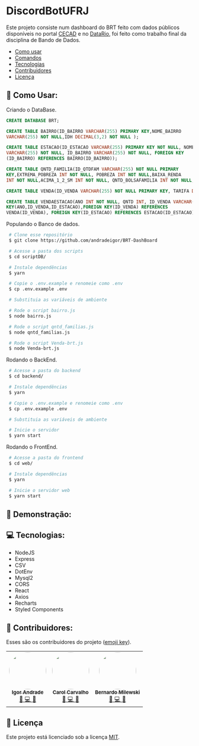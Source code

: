 # DiscordBotUFRJ

Este projeto consiste num dashboard do BRT feito com dados públicos disponíveis no portal <a href="https://cecad.cidadania.gov.br/cras_local.php">CECAD</a> e no <a href="https://www.data.rio/">DataRio</a>, foi feito como trabalho final da disciplina de Bando de Dados.

- [Como usar](#como-usar)
- [Comandos](#comandos)
- [Tecnologias](#tecnologias)
- [Contribuidores](#contribuidores)
- [Licença](#licença)

## 🤖 Como Usar:

Criando o DataBase.

```sql
CREATE DATABASE BRT;

CREATE TABLE BAIRRO(ID_BAIRRO VARCHAR(255) PRIMARY KEY,NOME_BAIRRO
VARCHAR(255) NOT NULL,IDH DECIMAL(3,2) NOT NULL );

CREATE TABLE ESTACAO(ID_ESTACAO VARCHAR(255) PRIMARY KEY NOT NULL, NOME
VARCHAR(255) NOT NULL, ID_BAIRRO VARCHAR(255) NOT NULL, FOREIGN KEY
(ID_BAIRRO) REFERENCES BAIRRO(ID_BAIRRO));

CREATE TABLE QNTD_FAMILIA(ID_QTDFAM VARCHAR(255) NOT NULL PRIMARY
KEY,EXTREMA_POBREZA INT NOT NULL, POBREZA INT NOT NULL,BAIXA_RENDA
INT NOT NULL,ACIMA_1_2_SM INT NOT NULL, QNTD_BOLSAFAMILIA INT NOT NULL, ID_BAIRRO VARCHAR(255) NOT NULL, FOREIGN KEY(ID_BAIRRO) REFERENCES BAIRRO(ID_BAIRRO));

CREATE TABLE VENDA(ID_VENDA VARCHAR(255) NOT NULL PRIMARY KEY, TARIFA DECIMAL(10,2) NOT NULL);

CREATE TABLE VENDAESTACAO(ANO INT NOT NULL, QNTD INT, ID_VENDA VARCHAR(255) NOT NULL, ID_ESTACAO VARCHAR(255) NOT NULL, PRIMARY
KEY(ANO,ID_VENDA,ID_ESTACAO),FOREIGN KEY(ID_VENDA) REFERENCES
VENDA(ID_VENDA), FOREIGN KEY(ID_ESTACAO) REFERENCES ESTACAO(ID_ESTACAO) );

```

Populando o Banco de dados.

```bash
 # Clone esse repositório
 $ git clone https://github.com/andradeigor/BRT-DashBoard

 # Acesse a pasta dos scripts
 $ cd scriptDB/

 # Instale dependências
 $ yarn

 # Copie o .env.example e renomeie como .env
 $ cp .env.example .env

 # Substituia as variáveis de ambiente

 # Rode o script bairro.js
 $ node bairro.js

 # Rode o script qntd_familias.js
 $ node qntd_familias.js

 # Rode o script Venda-brt.js
 $ node Venda-brt.js

```

Rodando o BackEnd.

```bash
 # Acesse a pasta do backend
 $ cd backend/

 # Instale dependências
 $ yarn

 # Copie o .env.example e renomeie como .env
 $ cp .env.example .env

 # Substituia as variáveis de ambiente

 # Inicie o servidor
 $ yarn start

```

Rodando o FrontEnd.

```bash
 # Acesse a pasta do frontend
 $ cd web/

 # Instale dependências
 $ yarn

 # Inicie o servidor web
 $ yarn start

```

## 📜 Demonstração:

## 💻 Tecnologias:

- NodeJS
- Express
- CSV
- DotEnv
- Mysql2
- CORS
- React
- Axios
- Recharts
- Styled Components

## 👥 Contribuidores:

Esses são os contribuidores do projeto (<a href="https://allcontributors.org/docs/en/emoji-key">emoji key</a>).

<table>
  <tr>
    <td align="center"><a href="https://github.com/andradeigor"><img style="border-radius: 50%;" src="https://avatars.githubusercontent.com/u/21049910?v=4" width="100px;" alt=""/><br /><sub><b>Igor Andrade</b></sub></a><br /><a href="#" title="Igor Andrade">🤔 💻 🚧</a></td>
    <td align="center"><a href="https://github.com/GCarolC"><img style="border-radius: 50%;" src="https://avatars.githubusercontent.com/u/88149336?v=4" width="100px;" alt=""/><br /><sub><b>Carol Carvalho</b></sub></a><br /><a href="#" title="Carol Carvalho">🤔 💻 🚧</a></td>
    <td align="center"><a href="https://github.com/BeMyLewski"><img style="border-radius: 50%;" src="https://avatars.githubusercontent.com/u/87191058?v=4" width="100px;" alt=""/><br /><sub><b>Bernardo Milewski</b></sub></a><br /><a href="#" title="Bernardo Milewski">🤔 💻 🚧</a></td>
  </tr>
</table>

## 📖 Licença

Este projeto está licenciado sob a licença <a href="https://choosealicense.com/licenses/mit/">MIT</a>.
